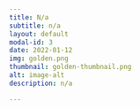 ```yaml
---
title: N/a
subtitle: n/a
layout: default
modal-id: 3
date: 2022-01-12
img: golden.png
thumbnail: golden-thumbnail.png
alt: image-alt
description: n/a

---
```

